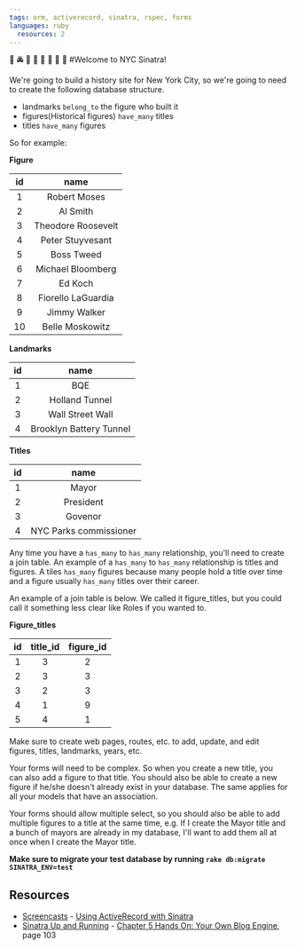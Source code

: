 ```yaml
---
tags: orm, activerecord, sinatra, rspec, forms
languages: ruby
  resources: 2
---
```


:statue_of_liberty: :oncoming_police_car: :taxi: :fire_engine: :construction: :vertical_traffic_light: :tram: :helicopter:
#Welcome to NYC Sinatra!

We're going to build a history site for New York City, so we're going to need to
create the following database structure.

* landmarks `belong_to` the figure who built it
* figures(Historical figures) `have_many` titles
* titles `have_many` figures

So for example:

**Figure**

| **id**             | **name**          |
|:------------------:|:-----------------:|
| 1                  | Robert Moses      |
| 2                  | Al Smith          |
| 3                  | Theodore Roosevelt|
| 4                  | Peter Stuyvesant  |
| 5                  | Boss Tweed        |
| 6                  | Michael Bloomberg |
| 7                  | Ed Koch           |
| 8                  | Fiorello LaGuardia|
| 9                  | Jimmy Walker      |
| 10                 | Belle Moskowitz   |

**Landmarks**

| **id**             | **name**               |
|:------------------:|:----------------------:|
| 1                  | BQE                    |
| 2                  | Holland Tunnel         |
| 3                  | Wall Street Wall       |
| 4                  | Brooklyn Battery Tunnel|

**Titles**

| **id**             | **name**               |
|:------------------:|:----------------------:|
| 1                  | Mayor                  |
| 2                  | President              |
| 3                  | Govenor                |
| 4                  | NYC Parks commissioner |

Any time you have a `has_many` to `has_many` relationship, you'll need to create
a join table. An example of a `has_many` to `has_many` relationship is titles
and figures. A tiles `has_many` figures because many people hold a title over time
and a figure usually `has_many` titles over their career.

An example of a join table is below. We called it figure_titles, but you could
call it something less clear like Roles if you wanted to.

**Figure_titles**

| **id**             | **title_id**           | **figure_id** |
|:------------------:|:----------------------:|:-------------:|
| 1                  | 3                      | 2             |
| 2                  | 3                      | 3             |
| 3                  | 2                      | 3             |
| 4                  | 1                      | 9             |
| 5                  | 4                      | 1             |

Make sure to create web pages, routes, etc. to add, update, and edit figures,
titles, landmarks, years, etc.

Your forms will need to be complex. So when you create a new title, you can also
add a figure to that title. You should also be able to create a new figure if
he/she doesn't already exist in your database. The same applies for all your models
that have an association.

Your forms should allow multiple select, so you should also be able to add
multiple figures to a title at the same time, e.g. If I create the Mayor title
and a bunch of mayors are already in my database, I'll want to add them all at
once when I create the Mayor title.


**Make sure to migrate your test database by running `rake db:migrate SINATRA_ENV=test`**

## Resources
* [Screencasts](http://screencasts.org/) - [Using ActiveRecord with Sinatra](http://screencasts.org/episodes/activerecord-with-sinatra)
* [Sinatra Up and Running](http://books.flatironschool.com/books/101) - [Chapter 5 Hands On: Your Own Blog Engine](http://books.flatironschool.com/books/101), page 103
